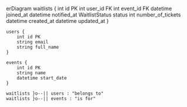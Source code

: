 erDiagram
    waitlists {
        int id PK
        int user_id FK
        int event_id FK
        datetime joined_at
        datetime notified_at
        WaitlistStatus status
        int number_of_tickets
        datetime created_at
        datetime updated_at
    }

    users {
        int id PK
        string email
        string full_name
    }

    events {
        int id PK
        string name
        datetime start_date
    }

    waitlists }o--|| users : "belongs to"
    waitlists }o--|| events : "is for"